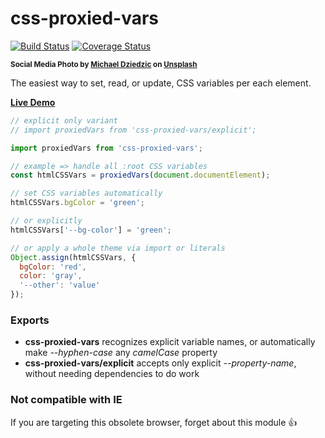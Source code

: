 # css-proxied-vars

[![Build Status](https://travis-ci.com/WebReflection/css-proxied-vars.svg?branch=main)](https://travis-ci.com/WebReflection/css-proxied-vars) [![Coverage Status](https://coveralls.io/repos/github/WebReflection/css-proxied-vars/badge.svg?branch=main)](https://coveralls.io/github/WebReflection/css-proxied-vars?branch=main)

<sup>**Social Media Photo by [Michael Dziedzic](https://unsplash.com/@lazycreekimages) on [Unsplash](https://unsplash.com/)**</sup>

The easiest way to set, read, or update, CSS variables per each element.

**[Live Demo](https://codepen.io/WebReflection/pen/GRNXrEK?editors=0010)**

```js
// explicit only variant
// import proxiedVars from 'css-proxied-vars/explicit';

import proxiedVars from 'css-proxied-vars';

// example => handle all :root CSS variables
const htmlCSSVars = proxiedVars(document.documentElement);

// set CSS variables automatically
htmlCSSVars.bgColor = 'green';

// or explicitly
htmlCSSVars['--bg-color'] = 'green';

// or apply a whole theme via import or literals
Object.assign(htmlCSSVars, {
  bgColor: 'red',
  color: 'gray',
  '--other': 'value'
});
```

### Exports

  * **css-proxied-vars** recognizes explicit variable names, or automatically make *--hyphen-case* any *camelCase* property
  * **css-proxied-vars/explicit** accepts only explicit *--property-name*, without needing dependencies to do work

### Not compatible with IE

If you are targeting this obsolete browser, forget about this module 👍
